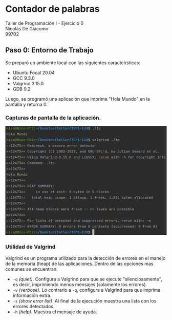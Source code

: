 # Contador de palabras
Taller de Programación I - Ejercicio 0\
Nicolás De Giácomo\
99702

## Paso 0: Entorno de Trabajo
Se preparó un ambiente local con las siguientes caracteírsticas:
- Ubuntu Focal 20.04
- GCC 9.3.0
- Valgrind 3.15.0
- GDB 9.2

Luego, se programó una aplicación que imprime "Hola Mundo" en la pantalla y retorna 0.

### Capturas de pantalla de la aplicación.
![img_1.png](images/img_1.png)

### Utilidad de Valgrind
Valgrind es un programa utilizado para la detección de errores en el manejo de la memoria (heap) de las aplicaciones.
Dentro de las opciones mas comunes se encuentran:
- `-q` _(quiet)_. Configura a Valgrind para que se ejecute "silenciosamente", es decir, imprimiendo menos mensajes (solamente los errores).
- `-v` _(verbose)_. Lo contrario a `-q`, configura a Valgrind para que imprima información extra.
- `-s` _(show error list)_. Al final de la ejecución muestra una lista con los errores detectados.
- `-h` _(help)_. Muestra el mensaje de ayuda.

### 